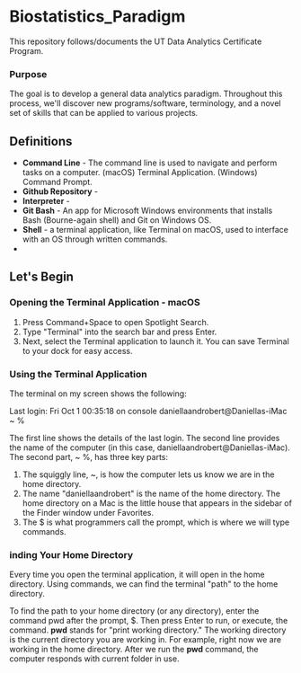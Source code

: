 # Biostatistics_Paradigm
This repository follows/documents the UT Data Analytics Certificate Program. 

### Purpose
The goal is to develop a general data analytics paradigm. Throughout this process, we'll discover new programs/software, terminology, and a novel set of skills that can be applied to various projects.

## Definitions
- **Command Line** - The command line is used to navigate and perform tasks on a computer. (macOS) Terminal Application. (Windows) Command Prompt.
- **Github Repository** - 
- **Interpreter** - 
- **Git Bash** - An app for Microsoft Windows environments that installs Bash (Bourne-again shell) and Git on Windows OS.
- **Shell** - a terminal application, like Terminal on macOS, used to interface with an OS through written commands.
- 

## Let's Begin

### Opening the Terminal Application - macOS
   1. Press Command+Space to open Spotlight Search.
   2. Type "Terminal" into the search bar and press Enter.
   3. Next, select the Terminal application to launch it. You can save Terminal to your dock for easy access.

### Using the Terminal Application
The terminal on my screen shows the following:

Last login: Fri Oct  1 00:35:18 on console
daniellaandrobert@Daniellas-iMac ~ % 

The first line shows the details of the last login. The second line provides the name of the computer (in this case, daniellaandrobert@Daniellas-iMac). The second part, ~ %, has three key parts:

   1. The squiggly line, ~, is how the computer lets us know we are in the home directory.
   2. The name "daniellaandrobert" is the name of the home directory. The home directory on a Mac is the little house that appears in the sidebar of the Finder window under Favorites.
   3. The $ is what programmers call the prompt, which is where we will type commands.

### inding Your Home Directory
Every time you open the terminal application, it will open in the home directory. Using commands, we can find the terminal "path" to the home directory.

To find the path to your home directory (or any directory), enter the command pwd after the prompt, $. Then press Enter to run, or execute, the command.  **pwd** stands for "print working directory." The working directory is the current directory you are working in. For example, right now we are working in the home directory. After we run the **pwd** command, the computer responds with current folder in use.



